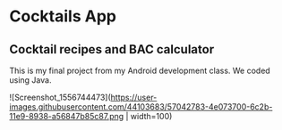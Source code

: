 # Cocktails App
## Cocktail recipes and BAC calculator

This is my final project from my Android development class. We coded using Java.

![Screenshot_1556744473](https://user-images.githubusercontent.com/44103683/57042783-4e073700-6c2b-11e9-8938-a56847b85c87.png | width=100) 

